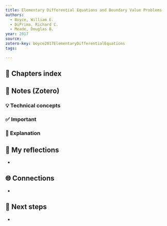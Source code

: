 ```yaml
---
title: Elementary Differential Equations and Boundary Value Problems
authors:
  - Boyce, William E.
  - DiPrima, Richard C.
  - Meade, Douglas B.
year: 2017
source: 
zotero-key: boyce2017ElementaryDifferentialEquations
tags:

---
```


## 📘 Chapters index


## 🔗 Notes (Zotero)
### 💡 Technical concepts


### ✅️ Important


### ️🔶 Explanation


## 📝 My reflections
- 

## 🌐 Connections
- 

## 🧭 Next steps
- 

